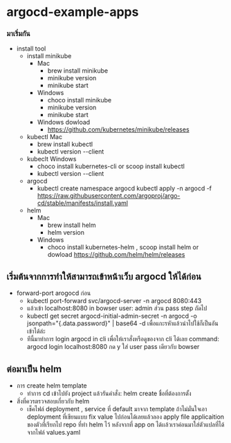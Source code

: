 # argocd-example-apps
### มาเริ่มกัน
-   install tool
    -   install minikube
        -   Mac
            -   brew install minikube
            -   minikube version
            -   minikube start
        -   Windows
            -   choco install minikube
            -   minikube version
            -   minikube start
        -   Windows dowload
            -   https://github.com/kubernetes/minikube/releases
    -   kubectl Mac
        -   brew install kubectl
        -   kubectl version --client
    -   kubeclt Windows
        -   choco install kubernetes-cli or scoop install kubectl
        -   kubectl version --client
    -   argocd
        -   kubectl create namespace argocd
kubectl apply -n argocd -f https://raw.githubusercontent.com/argoproj/argo-cd/stable/manifests/install.yaml
    -   helm
        -   Mac
            -   brew install helm
            -   helm version
        -   Windows
            -   choco install kubernetes-helm , scoop install helm or dowload https://github.com/helm/helm/releases

## เริ่มต้นจากการทำให้สามารถเข้าหน้าเว็บ argocd ให้ได้ก่อน 
-   forward-port arogocd ก่อน
    -   kubectl port-forward svc/argocd-server -n argocd 8080:443
    -   แล้วเข้า localhost:8080 in bowser user: admin ส่วน pass step ถัดไป
    -   kubectl get secret argocd-initial-admin-secret -n argocd -o jsonpath="{.data.password}" | base64 -d เพื่อแกะรหัาแล้วนำไปใช้ก็เป็นอันเข้าได้ล่ะ
    -   ทีนี้มาทำการ login argocd in cli เพื่อให้เราสั่งหรือดูของจาก cli ได้เลย command: argocd login localhost:8080 กด y ใส่ user pass เดียวกับ bowser
## ต่อมาเป็น helm 
-   การ create helm template
    -   ทำการ cd เข้าไปยัง project แล้วรันคำสั่ง: helm create ชื่อที่ต้องการตั้ง
-   สิ่งที่ควรตรวจสอบเกี่ยวกับ helm
    -   เช็คไฟล์ deployment , service ที่ default มาจาก template ถ้าไม่มั่นใจเอา deployment ที่เขียนแบบ fix value ไปก่อนได้เลยแล้วลอง apply file applicaition ของตัวที่เรียกไป repo ที่ทำ helm ไว้ หลังจากที่ app on ได้เเล้วเราค่อนมาใส่ตัวแปลที่ได้จากไฟล์ values.yaml